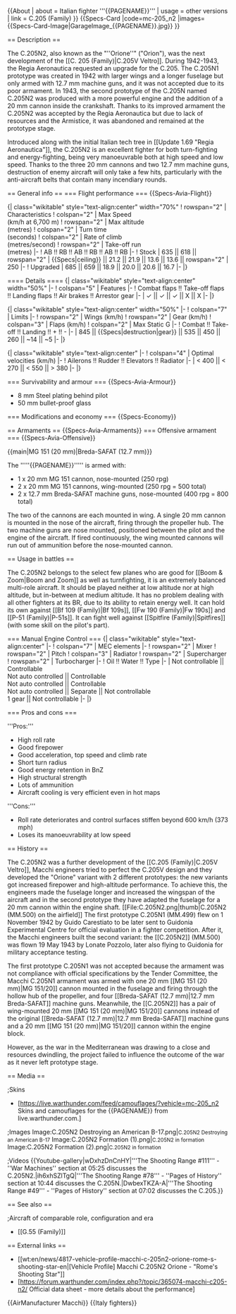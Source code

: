 {{About
| about = Italian fighter '''{{PAGENAME}}'''
| usage = other versions
| link = C.205 (Family)
}}
{{Specs-Card
|code=mc-205_n2
|images={{Specs-Card-Image|GarageImage_{{PAGENAME}}.jpg}}
}}

== Description ==
<!-- ''In the description, the first part should be about the history of and the creation and combat usage of the aircraft, as well as its key features. In the second part, tell the reader about the aircraft in the game. Insert a screenshot of the vehicle, so that if the novice player does not remember the vehicle by name, he will immediately understand what kind of vehicle the article is talking about.'' -->
The C.205N2, also known as the "''Orione''" ("Orion"), was the next development of the [[C. 205 (Family)|C.205V Veltro]]. During 1942-1943, the Regia Aeronautica requested an upgrade for the C.205. The C.205N1 prototype was created in 1942 with larger wings and a longer fuselage but only armed with 12.7 mm machine guns, and it was not accepted due to its poor armament. In 1943, the second prototype of the C.205N named C.205N2 was produced with a more powerful engine and the addition of a 20 mm cannon inside the crankshaft. Thanks to its improved armament the C.205N2 was accepted by the Regia Aeronautica but due to lack of resources and the Armistice, it was abandoned and remained at the prototype stage.

Introduced along with the initial Italian tech tree in [[Update 1.69 "Regia Aeronautica"]], the C.205N2 is an excellent fighter for both turn-fighting and energy-fighting, being very manoeuvrable both at high speed and low speed. Thanks to the three 20 mm cannons and two 12.7 mm machine guns, destruction of enemy aircraft will only take a few hits, particularly with the anti-aircraft belts that contain many incendiary rounds.

== General info ==
=== Flight performance ===
{{Specs-Avia-Flight}}
<!-- ''Describe how the aircraft behaves in the air. Speed, manoeuvrability, acceleration and allowable loads - these are the most important characteristics of the vehicle.'' -->

{| class="wikitable" style="text-align:center" width="70%"
! rowspan="2" | Characteristics
! colspan="2" | Max Speed<br>(km/h at 6,700 m)
! rowspan="2" | Max altitude<br>(metres)
! colspan="2" | Turn time<br>(seconds)
! colspan="2" | Rate of climb<br>(metres/second)
! rowspan="2" | Take-off run<br>(metres)
|-
! AB !! RB !! AB !! RB !! AB !! RB
|-
! Stock
| 635 || 618 || rowspan="2" | {{Specs|ceiling}} || 21.2 || 21.9 || 13.6 || 13.6 || rowspan="2" | 250
|-
! Upgraded
| 685 || 659 || 18.9 || 20.0 || 20.6 || 16.7
|-
|}

==== Details ====
{| class="wikitable" style="text-align:center" width="50%"
|-
! colspan="5" | Features
|-
! Combat flaps !! Take-off flaps !! Landing flaps !! Air brakes !! Arrestor gear
|-
| ✓ || ✓ || ✓ || X || X     <!-- ✓ -->
|-
|}

{| class="wikitable" style="text-align:center" width="50%"
|-
! colspan="7" | Limits
|-
! rowspan="2" | Wings (km/h)
! rowspan="2" | Gear (km/h)
! colspan="3" | Flaps (km/h)
! colspan="2" | Max Static G
|-
! Combat !! Take-off !! Landing !! + !! -
|-
| 845 <!-- {{Specs|destruction|body}} --> || {{Specs|destruction|gear}} || 535 || 450 || 260 || ~14 || ~5
|-
|}

{| class="wikitable" style="text-align:center"
|-
! colspan="4" | Optimal velocities (km/h)
|-
! Ailerons !! Rudder !! Elevators !! Radiator
|-
| < 400 || < 270 || < 550 || > 380
|-
|}

=== Survivability and armour ===
{{Specs-Avia-Armour}}
<!-- ''Examine the survivability of the aircraft. Note how vulnerable the structure is and how secure the pilot is, whether the fuel tanks are armoured, etc. Describe the armour, if there is any, and also mention the vulnerability of other critical aircraft systems.'' -->

* 8 mm Steel plating behind pilot
* 50 mm bullet-proof glass

=== Modifications and economy ===
{{Specs-Economy}}

== Armaments ==
{{Specs-Avia-Armaments}}
=== Offensive armament ===
{{Specs-Avia-Offensive}}
<!-- ''Describe the offensive armament of the aircraft, if any. Describe how effective the cannons and machine guns are in a battle, and also what belts or drums are better to use. If there is no offensive weaponry, delete this subsection.'' -->
{{main|MG 151 (20 mm)|Breda-SAFAT (12.7 mm)}}

The '''''{{PAGENAME}}''''' is armed with:

* 1 x 20 mm MG 151 cannon, nose-mounted (250 rpg)
* 2 x 20 mm MG 151 cannons, wing-mounted (250 rpg = 500 total)
* 2 x 12.7 mm Breda-SAFAT machine guns, nose-mounted (400 rpg = 800 total)

The two of the cannons are each mounted in wing. A single 20 mm cannon is mounted in the nose of the aircraft, firing through the propeller hub. The two machine guns are nose mounted, positioned between the pilot and the engine of the aircraft. If fired continuously, the wing mounted cannons will run out of ammunition before the nose-mounted cannon.

== Usage in battles ==
<!-- ''Describe the tactics of playing in the aircraft, the features of using aircraft in a team and advice on tactics. Refrain from creating a "guide" - do not impose a single point of view, but instead, give the reader food for thought. Examine the most dangerous enemies and give recommendations on fighting them. If necessary, note the specifics of the game in different modes (AB, RB, SB).'' -->
The C.205N2 belongs to the select few planes who are good for [[Boom & Zoom|Boom and Zoom]] as well as turnfighting, it is an extremely balanced multi-role aircraft. It should be played neither at low altitude nor at high altitude, but in-between at medium altitude. It has no problem dealing with all other fighters at its BR, due to its ability to retain energy well. It can hold its own against [[Bf 109 (Family)|Bf 109s]], [[Fw 190 (Family)|Fw 190s]] and [[P-51 (Family)|P-51s]]. It can fight well against [[Spitfire (Family)|Spitfires]] (with some skill on the pilot's part).

=== Manual Engine Control ===
{| class="wikitable" style="text-align:center"
|-
! colspan="7" | MEC elements
|-
! rowspan="2" | Mixer
! rowspan="2" | Pitch
! colspan="3" | Radiator
! rowspan="2" | Supercharger
! rowspan="2" | Turbocharger
|-
! Oil !! Water !! Type
|-
| Not controllable || Controllable<br>Not auto controlled || Controllable<br>Not auto controlled || Controllable<br>Not auto controlled || Separate || Not controllable<br>1 gear || Not controllable
|-
|}

=== Pros and cons ===
<!-- ''Summarise and briefly evaluate the vehicle in terms of its characteristics and combat effectiveness. Mark its pros and cons in the bulleted list. Try not to use more than 6 points for each of the characteristics. Avoid using categorical definitions such as "bad", "good" and the like - use substitutions with softer forms such as "inadequate" and "effective".'' -->

'''Pros:'''

* High roll rate
* Good firepower
* Good acceleration, top speed and climb rate
* Short turn radius
* Good energy retention in BnZ
* High structural strength
* Lots of ammunition
* Aircraft cooling is very efficient even in hot maps

'''Cons:'''

* Roll rate deteriorates and control surfaces stiffen beyond 600 km/h (373 mph)
* Loses its manoeuvrability at low speed

== History ==
<!-- ''Describe the history of the creation and combat usage of the aircraft in more detail than in the introduction. If the historical reference turns out to be too long, take it to a separate article, taking a link to the article about the vehicle and adding a block "/History" (example: <nowiki>https://wiki.warthunder.com/(Vehicle-name)/History</nowiki>) and add a link to it here using the <code>main</code> template. Be sure to reference text and sources by using <code><nowiki><ref></ref></nowiki></code>, as well as adding them at the end of the article with <code><nowiki><references /></nowiki></code>. This section may also include the vehicle's dev blog entry (if applicable) and the in-game encyclopedia description (under <code><nowiki>=== In-game description ===</nowiki></code>, also if applicable).'' -->
The C.205N2 was a further development of the [[C.205 (Family)|C.205V Veltro]], Macchi engineers tried to perfect the C.205V design and they developed the "Orione" variant with 2 different prototypes: the new variants got increased firepower and high-altitude performance. To achieve this, the engineers made the fuselage longer and increased the wingspan of the aircraft and in the second prototype they have adapted the fuselage for a 20 mm cannon within the engine shaft.
[[File:C.205N2.png|thumb|C.205N2 (MM.500) on the airfield]]
The first prototype C.205N1 (MM.499) flew on 1 November 1942 by Guido Carestiato to be later sent to Guidonia Experimental Centre for official evaluation in a fighter competition. After it, the Macchi engineers built the second variant: the [[C.205N2]] (MM.500) was flown 19 May 1943 by Lonate Pozzolo, later also flying to Guidonia for military  acceptance testing.

The first prototype C.205N1 was not accepted because the armament was not compliance with official specifications by the Tender Committee, the Macchi C.205N1 armament was armed with one 20 mm [[MG 151 (20 mm)|MG 151/20]] cannon mounted in the fuselage and firing through the hollow hub of the propeller, and four [[Breda-SAFAT (12.7 mm)|12.7 mm Breda-SAFAT]] machine guns. Meanwhile, the [[C.205N2]] has a pair of wing-mounted 20 mm [[MG 151 (20 mm)|MG 151/20]] cannons instead of the original  [[Breda-SAFAT (12.7 mm)|12.7 mm Breda-SAFAT]] machine guns and a 20 mm [[MG 151 (20 mm)|MG 151/20]] cannon within the engine block.

However, as the war in the Mediterranean was drawing to a close and resources dwindling, the project failed to influence the outcome of the war as it never left prototype stage.

== Media ==
<!-- ''Excellent additions to the article would be video guides, screenshots from the game, and photos.'' -->

;Skins

* [https://live.warthunder.com/feed/camouflages/?vehicle=mc-205_n2 Skins and camouflages for the {{PAGENAME}} from live.warthunder.com.]

;Images
<gallery mode="packed-hover" heights="150">
Image:C.205N2 Destroying an American B-17.png|<small>C.205N2 Destroying an American B-17</small>
Image:C.205N2 Formation (1).png|<small>C.205N2 in formation</small>
Image:C.205N2 Formation (2).png|<small>C.205N2 in formation</small>
</gallery>

;Videos
{{Youtube-gallery|wDxhzDnCnHY|'''The Shooting Range #111''' - ''War Machines'' section at 05:25 discusses the C.205N2.|ih6xhSZlTgQ|'''The Shooting Range #78''' - ''Pages of History'' section at 10:44 discusses the C.205N.|DwbexTKZA-A|'''The Shooting Range #49''' - ''Pages of History'' section at 07:02 discusses the C.205.}}

== See also ==
<!-- ''Links to the articles on the War Thunder Wiki that you think will be useful for the reader, for example:''
* ''reference to the series of the aircraft;''
* ''links to approximate analogues of other nations and research trees.'' -->

;Aircraft of comparable role, configuration and era

* [[G.55 (Family)]]

== External links ==
<!-- ''Paste links to sources and external resources, such as:''
* ''topic on the official game forum;''
* ''other literature.'' -->

* [[wt:en/news/4817-vehicle-profile-macchi-c-205n2-orione-rome-s-shooting-star-en|[Vehicle Profile] Macchi C.205N2 Orione - "Rome's Shooting Star"]]
* [https://forum.warthunder.com/index.php?/topic/365074-macchi-c205-n2/ Official data sheet - more details about the performance]

{{AirManufacturer Macchi}}
{{Italy fighters}}